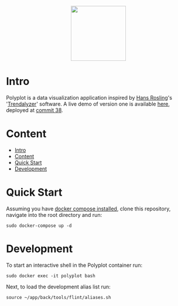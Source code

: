 <p align="center">
  <img width="150" height="150" src="https://github.com/jgphilpott/polyplot/blob/master/app/front/imgs/icons/icon.jpg">
</p>

# Intro

Polyplot is a data visualization application inspired by [Hans Rosling](https://en.wikipedia.org/wiki/Hans_Rosling)'s '[Trendalyzer](https://en.wikipedia.org/wiki/Trendalyzer)' software. A live demo of version one is available [here](http://i-graph.herokuapp.com/), deployed at [commit 38](https://github.com/jgphilpott/polyplot/tree/dcc0bb9afa1dc0c107565d8ff8ca3ad4b5a07be6).

# Content

 - [Intro](https://github.com/jgphilpott/polyplot#intro)
 - [Content](https://github.com/jgphilpott/polyplot#content)
 - [Quick Start](https://github.com/jgphilpott/polyplot#quick-start)
 - [Development](https://github.com/jgphilpott/polyplot#development)

# Quick Start

Assuming you have [docker compose installed](https://docs.docker.com/compose/install/), clone this repository, navigate into the root directory and run:

```
sudo docker-compose up -d
```

# Development

To start an interactive shell in the Polyplot container run:

```
sudo docker exec -it polyplot bash
```

Next, to load the development alias list run:

```
source ~/app/back/tools/flint/aliases.sh
```
